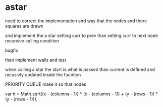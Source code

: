 # astar

need to correct the implementation and way that the nodes and there squares are drawn

and implement the a star 
setting curr to prev
than setting curr to next node
recursive calling
condition

bugfix

than implement walls and test

when calling a star the start is what is passed
than current is defined and recusivly updated inside the fucntion


PRIORITY QUEUE
make it so that nodes 


var h = Math.sqrt((x - (columns - 1)) * (x - (columns - 1)) + (y - (rows - 1)) * (y - (rows - 1)));
